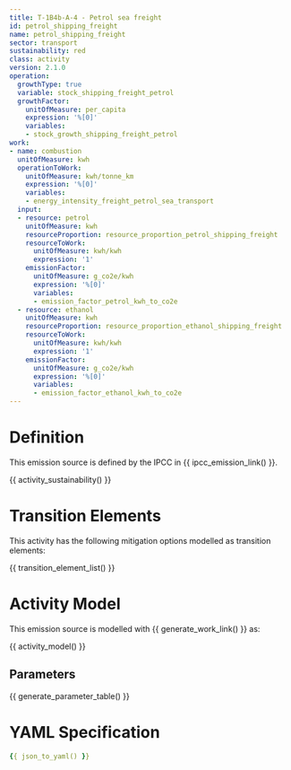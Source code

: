 ```yaml
---
title: T-1B4b-A-4 - Petrol sea freight
id: petrol_shipping_freight
name: petrol_shipping_freight
sector: transport
sustainability: red
class: activity
version: 2.1.0
operation:
  growthType: true
  variable: stock_shipping_freight_petrol
  growthFactor:
    unitOfMeasure: per_capita
    expression: '%[0]'
    variables:
    - stock_growth_shipping_freight_petrol
work:
- name: combustion
  unitOfMeasure: kwh
  operationToWork:
    unitOfMeasure: kwh/tonne_km
    expression: '%[0]'
    variables:
    - energy_intensity_freight_petrol_sea_transport
  input:
  - resource: petrol
    unitOfMeasure: kwh
    resourceProportion: resource_proportion_petrol_shipping_freight
    resourceToWork:
      unitOfMeasure: kwh/kwh
      expression: '1'
    emissionFactor:
      unitOfMeasure: g_co2e/kwh
      expression: '%[0]'
      variables:
      - emission_factor_petrol_kwh_to_co2e
  - resource: ethanol
    unitOfMeasure: kwh
    resourceProportion: resource_proportion_ethanol_shipping_freight
    resourceToWork:
      unitOfMeasure: kwh/kwh
      expression: '1'
    emissionFactor:
      unitOfMeasure: g_co2e/kwh
      expression: '%[0]'
      variables:
      - emission_factor_ethanol_kwh_to_co2e
---
```

# Definition
This emission source is defined by the IPCC in {{ ipcc_emission_link() }}.


{{ activity_sustainability() }}

# Transition Elements

This activity has the following mitigation options modelled as transition elements:

{{ transition_element_list() }}

# Activity Model
This emission source is modelled with {{ generate_work_link() }} as:

{{ activity_model() }}

## Parameters

{{ generate_parameter_table() }}

# YAML Specification

```yaml
{{ json_to_yaml() }}
```
